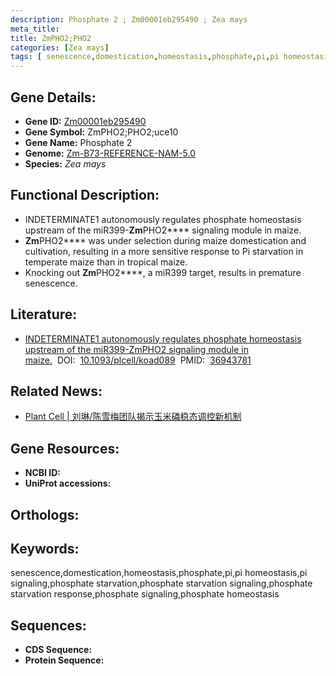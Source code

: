 ```yaml
---
description: Phosphate 2 ; Zm00001eb295490 ; Zea mays
meta_title:
title: ZmPHO2;PHO2
categories: [Zea mays]
tags: [ senescence,domestication,homeostasis,phosphate,pi,pi homeostasis,pi signaling,phosphate starvation,phosphate starvation signaling,phosphate starvation response,phosphate signaling,phosphate homeostasis ]
---
```


## Gene Details:
- **Gene ID:**	[Zm00001eb295490]()
- **Gene Symbol:** ZmPHO2;PHO2;uce10
- **Gene Name:** Phosphate 2
- **Genome:** [Zm-B73-REFERENCE-NAM-5.0]()
- **Species:** *Zea mays*

## Functional Description:
   - INDETERMINATE1 autonomously regulates phosphate homeostasis upstream of the miR399-**Zm**PHO2**** signaling module in maize.
   - **Zm**PHO2**** was under selection during maize domestication and cultivation, resulting in a more sensitive response to Pi starvation in temperate maize than in tropical maize.
   - Knocking out **Zm**PHO2****, a miR399 target, results in premature senescence.

## Literature:
   - [INDETERMINATE1 autonomously regulates phosphate homeostasis upstream of the miR399-ZmPHO2 signaling module in maize.]( https://academic.oup.com/plcell/article/35/6/2208/7082804?login=true)&nbsp;&nbsp;DOI:&nbsp;&nbsp;[10.1093/plcell/koad089](https://academic.oup.com/plcell/article/35/6/2208/7082804?login=true)&nbsp;&nbsp;PMID:&nbsp;&nbsp;[36943781](https://pubmed.ncbi.nlm.nih.gov/36943781/)

## Related News:
   - [Plant Cell | 刘琳/陈雪梅团队揭示玉米磷稳态调控新机制](https://mp.weixin.qq.com/s?__biz=MzU3ODY3MDM0NA==&mid=2247526734&idx=1&sn=2ba4f29589970b3fb6ea517ea56db419&chksm=fc952107f780113037ef087e16924060f8ed8b5c3f74154ca5ddbc2aafa4ed34dcacd9831d40&scene=27#wechat_redirect)

## Gene Resources:
- **NCBI ID:** [](https://www.ncbi.nlm.nih.gov/gene/?term=)
- **UniProt accessions:** [](https://www.uniprot.org/uniprotkb//entry)

## Orthologs:

## Keywords:
senescence,domestication,homeostasis,phosphate,pi,pi homeostasis,pi signaling,phosphate starvation,phosphate starvation signaling,phosphate starvation response,phosphate signaling,phosphate homeostasis

## Sequences:
- **CDS Sequence:**
- **Protein Sequence:**
